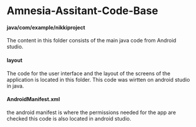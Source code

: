 # Amnesia-Assitant-Code-Base
#### java/com/example/nikkiproject
The content in this folder consists of the main java code from Android studio.

#### layout
The code for the user interface and the layout of the screens of the application is located in this folder. This code was wirtten on android studio in java.

#### AndroidManifest.xml
the android manifest is where the permissions needed for the app are checked this code is also located in android studio.
